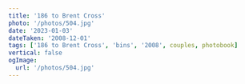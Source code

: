 ```yaml
---
title: '186 to Brent Cross'
photo: '/photos/504.jpg'
date: '2023-01-03'
dateTaken: '2008-12-01'
tags: ['186 to Brent Cross', 'bins', '2008', couples, photobook]
vertical: false
ogImage:
  url: '/photos/504.jpg'
---
```

